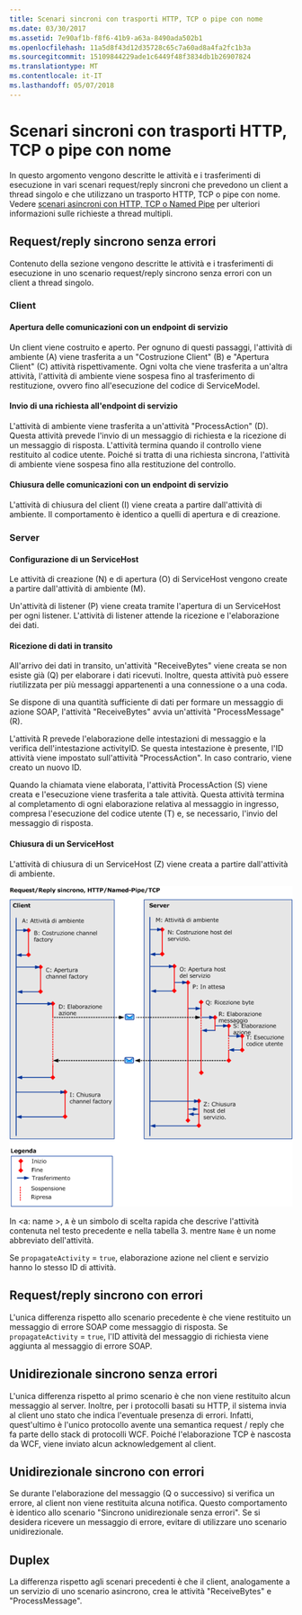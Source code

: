 ```yaml
---
title: Scenari sincroni con trasporti HTTP, TCP o pipe con nome
ms.date: 03/30/2017
ms.assetid: 7e90af1b-f8f6-41b9-a63a-8490ada502b1
ms.openlocfilehash: 11a5d8f43d12d35728c65c7a60ad8a4fa2fc1b3a
ms.sourcegitcommit: 15109844229ade1c6449f48f3834db1b26907824
ms.translationtype: MT
ms.contentlocale: it-IT
ms.lasthandoff: 05/07/2018
---
```

# <a name="synchronous-scenarios-using-http-tcp-or-named-pipe"></a>Scenari sincroni con trasporti HTTP, TCP o pipe con nome
In questo argomento vengono descritte le attività e i trasferimenti di esecuzione in vari scenari request/reply sincroni che prevedono un client a thread singolo e che utilizzano un trasporto HTTP, TCP o pipe con nome. Vedere [scenari asincroni con HTTP, TCP o Named Pipe](../../../../../docs/framework/wcf/diagnostics/tracing/asynchronous-scenarios-using-http-tcp-or-named-pipe.md) per ulteriori informazioni sulle richieste a thread multipli.  
  
## <a name="synchronous-requestreply-without-errors"></a>Request/reply sincrono senza errori  
 Contenuto della sezione vengono descritte le attività e i trasferimenti di esecuzione in uno scenario request/reply sincrono senza errori con un client a thread singolo.  
  
### <a name="client"></a>Client  
  
#### <a name="establishing-communication-with-service-endpoint"></a>Apertura delle comunicazioni con un endpoint di servizio  
 Un client viene costruito e aperto. Per ognuno di questi passaggi, l'attività di ambiente (A) viene trasferita a un "Costruzione Client" (B) e "Apertura Client" (C) attività rispettivamente. Ogni volta che viene trasferita a un'altra attività, l'attività di ambiente viene sospesa fino al trasferimento di restituzione, ovvero fino all'esecuzione del codice di ServiceModel.  
  
#### <a name="making-a-request-to-service-endpoint"></a>Invio di una richiesta all'endpoint di servizio  
 L'attività di ambiente viene trasferita a un'attività "ProcessAction" (D). Questa attività prevede l'invio di un messaggio di richiesta e la ricezione di un messaggio di risposta. L'attività termina quando il controllo viene restituito al codice utente. Poiché si tratta di una richiesta sincrona, l'attività di ambiente viene sospesa fino alla restituzione del controllo.  
  
#### <a name="closing-communication-with-service-endpoint"></a>Chiusura delle comunicazioni con un endpoint di servizio  
 L'attività di chiusura del client (I) viene creata a partire dall'attività di ambiente. Il comportamento è identico a quelli di apertura e di creazione.  
  
### <a name="server"></a>Server  
  
#### <a name="setting-up-a-service-host"></a>Configurazione di un ServiceHost  
 Le attività di creazione (N) e di apertura (O) di ServiceHost vengono create a partire dall'attività di ambiente (M).  
  
 Un'attività di listener (P) viene creata tramite l'apertura di un ServiceHost per ogni listener. L'attività di listener attende la ricezione e l'elaborazione dei dati.  
  
#### <a name="receiving-data-on-the-wire"></a>Ricezione di dati in transito  
 All'arrivo dei dati in transito, un'attività "ReceiveBytes" viene creata se non esiste già (Q) per elaborare i dati ricevuti. Inoltre, questa attività può essere riutilizzata per più messaggi appartenenti a una connessione o a una coda.  
  
 Se dispone di una quantità sufficiente di dati per formare un messaggio di azione SOAP, l'attività "ReceiveBytes" avvia un'attività "ProcessMessage" (R).  
  
 L'attività R prevede l'elaborazione delle intestazioni di messaggio e la verifica dell'intestazione activityID. Se questa intestazione è presente, l'ID attività viene impostato sull'attività "ProcessAction". In caso contrario, viene creato un nuovo ID.  
  
 Quando la chiamata viene elaborata, l'attività ProcessAction (S) viene creata e l'esecuzione viene trasferita a tale attività. Questa attività termina al completamento di ogni elaborazione relativa al messaggio in ingresso, compresa l'esecuzione del codice utente (T) e, se necessario, l'invio del messaggio di risposta.  
  
#### <a name="closing-a-service-host"></a>Chiusura di un ServiceHost  
 L'attività di chiusura di un ServiceHost (Z) viene creata a partire dall'attività di ambiente.  
  
 ![Scenari sincroni con HTTP&#47;TCP&#47; Named Pipes](../../../../../docs/framework/wcf/diagnostics/tracing/media/sync.gif "sincronizzazione")  
  
 In \<a: name >, `A` è un simbolo di scelta rapida che descrive l'attività contenuta nel testo precedente e nella tabella 3. mentre `Name` è un nome abbreviato dell'attività.  
  
 Se `propagateActivity` = `true`, elaborazione azione nel client e servizio hanno lo stesso ID di attività.  
  
## <a name="synchronous-requestreply-with-errors"></a>Request/reply sincrono con errori  
 L'unica differenza rispetto allo scenario precedente è che viene restituito un messaggio di errore SOAP come messaggio di risposta. Se `propagateActivity` = `true`, l'ID attività del messaggio di richiesta viene aggiunta al messaggio di errore SOAP.  
  
## <a name="synchronous-one-way-without-errors"></a>Unidirezionale sincrono senza errori  
 L'unica differenza rispetto al primo scenario è che non viene restituito alcun messaggio al server. Inoltre, per i protocolli basati su HTTP, il sistema invia al client uno stato che indica l'eventuale presenza di errori. Infatti, quest'ultimo è l'unico protocollo avente una semantica request / reply che fa parte dello stack di protocolli WCF. Poiché l'elaborazione TCP è nascosta da WCF, viene inviato alcun acknowledgement al client.  
  
## <a name="synchronous-one-way-with-errors"></a>Unidirezionale sincrono con errori  
 Se durante l'elaborazione del messaggio (Q o successivo) si verifica un errore, al client non viene restituita alcuna notifica. Questo comportamento è identico allo scenario "Sincrono unidirezionale senza errori". Se si desidera ricevere un messaggio di errore, evitare di utilizzare uno scenario unidirezionale.  
  
## <a name="duplex"></a>Duplex  
 La differenza rispetto agli scenari precedenti è che il client, analogamente a un servizio di uno scenario asincrono, crea le attività "ReceiveBytes" e "ProcessMessage".
